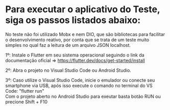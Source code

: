 # Para executar o aplicativo do Teste, siga os passos listados abaixo:

No teste não foi utilizado Mobx e nem DIO, que são bibliotecas para facilitar o desenvolvimento reativo, por conta que se trata de um teste muito simples no qual faz a leitura de um arquivo JSON localhost.

1º: Instale o Flutter em seu sistema operacional seguindo o link da documentação oficial => https://flutter.dev/docs/get-started/install

2º: Abra o projeto no Visual Studio Code ou Android Studio.

3º: Caso utilize o Visual Studio Code, inicie o emulador ou conecte seu smartphone via USB, após isso execute o comando no terminal do VS Code: "flutter run"                 
Com o projeto aberto no Android Studio para exeutar basta botão RUN ou precione Shift + F10

 
 
 
